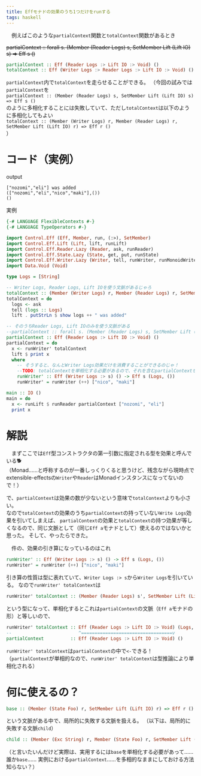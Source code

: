 ```yaml
---
title: Effモナドの効果のうち1つだけをrunする
tags: haskell
---
```

　例えばこのような`partialContext`関数と`totalContext`関数があるとき

~~partialContext :: forall s. (Member (Reader Logs) s, SetMember Lift (Lift IO) s) => Eff s ()~~

```haskell
partialContext :: Eff (Reader Logs :> Lift IO :> Void) ()
totalContext :: Eff (Writer Logs :> Reader Logs :> Lift IO :> Void) ()
```

`partialContext`内で`totalContext`を走らせることができる。
（今回の試みでは`partialContext`を  
`partialContext :: (Member (Reader Logs) s, SetMember Lift (Lift IO) s) => Eff s ()`  
のように多相化することには失敗していて、ただし`totalContext`は以下のように多相化してもよい  
`totalContext :: (Member (Writer Logs) r, Member (Reader Logs) r, SetMember Lift (Lift IO) r) => Eff r ()`  
）


# コード（実例）

output
```
["nozomi","eli"] was added
(["nozomi","eli","nico","maki"],())
()
```

実例

```haskell
{-# LANGUAGE FlexibleContexts #-}
{-# LANGUAGE TypeOperators #-}

import Control.Eff (Eff, Member, run, (:>), SetMember)
import Control.Eff.Lift (Lift, lift, runLift)
import Control.Eff.Reader.Lazy (Reader, ask, runReader)
import Control.Eff.State.Lazy (State, get, put, runState)
import Control.Eff.Writer.Lazy (Writer, tell, runWriter, runMonoidWriter)
import Data.Void (Void)

type Logs = [String]

-- Writer Logs, Reader Logs, Lift IOを使う文脈があるじゃろ
totalContext :: (Member (Writer Logs) r, Member (Reader Logs) r, SetMember Lift (Lift IO) r) => Eff r ()
totalContext = do
  logs <- ask
  tell (logs :: Logs)
  lift . putStrLn $ show logs ++ " was added"

-- そのうちReader Logs, Lift IOのみを使う文脈がある
--partialContext :: forall s. (Member (Reader Logs) s, SetMember Lift (Lift IO) s) => Eff s ()
partialContext :: Eff (Reader Logs :> Lift IO :> Void) ()
partialContext = do
  x <- runWriter' totalContext
  lift $ print x
  where
    -- そうすると、なんとWriter Logs効果だけを消費することができるのじゃ！
    --TODO: totalContextを単相化する必要があるので、それを含むpartialContextを多相化できない。どうすればいい？
    runWriter' :: Eff (Writer Logs :> s) () -> Eff s (Logs, ())
    runWriter' = runWriter (++) ["nico", "maki"]

main :: IO ()
main = do
  x <- runLift $ runReader partialContext ["nozomi", "eli"]
  print x
```


# 解説
　まずここでは`Eff`型コンストラクタの第一引数に指定される型を効果と呼んでいる:dog2:  
（Monad……と呼称するのが一番しっくりくると思うけど、残念ながら現時点でextensible-effectsの`Writer`や`Reader`はMonadインスタンスになってないので！）

で、`partialContext`は効果の数が少ないという意味で`totalContext`よりも小さい。  
なので`totalContext`の効果のうち`partialContext`の持っていない`Write Logs`効果を引いてしまえば、
`partialContext`の効果と`totalContext`の持つ効果が等しくなるので、同じ文脈として（同じ`Eff a`モナドとして）使えるのではないかと思った。
そして、やったらできた。

　件の、効果の引き算になっているのはこれ

```haskell
runWriter' :: Eff (Writer Logs :> s) () -> Eff s (Logs, ())
runWriter' = runWriter (++) ["nico", "maki"]
```

引き算の性質は型に表れていて、`Writer Logs :> s`から`Writer Logs`を引いている。
なので`runWriter' totalContext`は

```haskell
runWriter' totalContext :: (Member (Reader Logs) s', SetMember Lift (Lift IO) s') => Eff s' (Logs, ())
```
という型になって、単相化するとこれは`partialContext`の文脈（`Eff a`モナドの形）と等しいので、

```haskell
runWriter' totalContext :: Eff (Reader Logs :> Lift IO :> Void) (Logs, ())
--                         ^==================================v
partialContext          :: Eff (Reader Logs :> Lift IO :> Void) ()
```

`runWriter' totalContext`は`partialContext`の中で`<-`できる！
（`partialContext`が単相的なので、`runWriter' totalContext`は型推論により単相化される）


# 何に使えるの？

```haskell
base :: (Member (State Foo) r, SetMember Lift (Lift IO) r) => Eff r ()
```

という文脈がある中で、局所的に失敗する文脈を扱える。
（以下は、局所的に失敗する文脈`child`）

```haskell
child :: (Member (Exc String) r, Member (State Foo) r, SetMember Lift (Lift IO) r) => Eff r ()
```

（と言いたいんだけど実際は、実用するには`base`を単相化する必要があって……誰か`base`……
実例における`partialContext`……を多相的なままにしておける方法知らない？）
